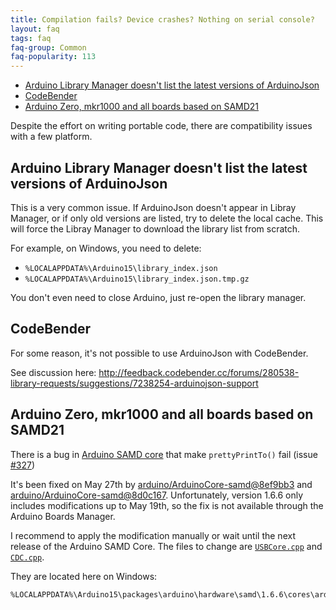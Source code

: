 ```yaml
---
title: Compilation fails? Device crashes? Nothing on serial console?
layout: faq
tags: faq
faq-group: Common
faq-popularity: 113
---
```


<!-- MarkdownTOC depth=3 autolink=true bracket=round lowercase_only_ascii=true -->

- [Arduino Library Manager doesn't list the latest versions of ArduinoJson](#arduino-library-manager-doesnt-list-the-latest-versions-of-arduinojson)
- [CodeBender](#codebender)
- [Arduino Zero, mkr1000 and all boards based on SAMD21](#arduino-zero-mkr1000-and-all-boards-based-on-samd21)

<!-- /MarkdownTOC -->

Despite the effort on writing portable code, there are compatibility issues with a few platform.

## Arduino Library Manager doesn't list the latest versions of ArduinoJson

This is a very common issue.
If ArduinoJson doesn't appear in Libray Manager, or if only old versions are listed, try to delete the local cache.
This will force the Libray Manager to download the library list from scratch.

For example, on Windows, you need to delete:

* `%LOCALAPPDATA%\Arduino15\library_index.json`
* `%LOCALAPPDATA%\Arduino15\library_index.json.tmp.gz`

You don't even need to close Arduino, just re-open the library manager.

## CodeBender

For some reason, it's not possible to use ArduinoJson with CodeBender.

See discussion here: http://feedback.codebender.cc/forums/280538-library-requests/suggestions/7238254-arduinojson-support

## Arduino Zero, mkr1000 and all boards based on SAMD21

There is a bug in [Arduino SAMD core](https://github.com/arduino/ArduinoCore-samd) that make `prettyPrintTo()` fail (issue [#327](https://github.com/bblanchon/ArduinoJson/issues/327))

It's been fixed on May 27th by [arduino/ArduinoCore-samd@8ef9bb3](https://github.com/arduino/ArduinoCore-samd/commit/8ef9bb3d7bd026b57a8568030d8992644c9b8de8) and [arduino/ArduinoCore-samd@8d0c167](https://github.com/arduino/ArduinoCore-samd/commit/8d0c1674628df1c2c7592f4fc17467c694f5a1be).
Unfortunately, version 1.6.6 only includes modifications up to May 19th, so the fix is not available through the Arduino Boards Manager.

I recommend to apply the modification manually or wait until the next release of the Arduino SAMD Core.
The files to change are [`USBCore.cpp`](https://github.com/arduino/ArduinoCore-samd/commit/8ef9bb3d7bd026b57a8568030d8992644c9b8de8) and [`CDC.cpp`](https://github.com/arduino/ArduinoCore-samd/commit/8d0c1674628df1c2c7592f4fc17467c694f5a1be).

They are located here on Windows:

```
%LOCALAPPDATA%\Arduino15\packages\arduino\hardware\samd\1.6.6\cores\arduino\USB
```